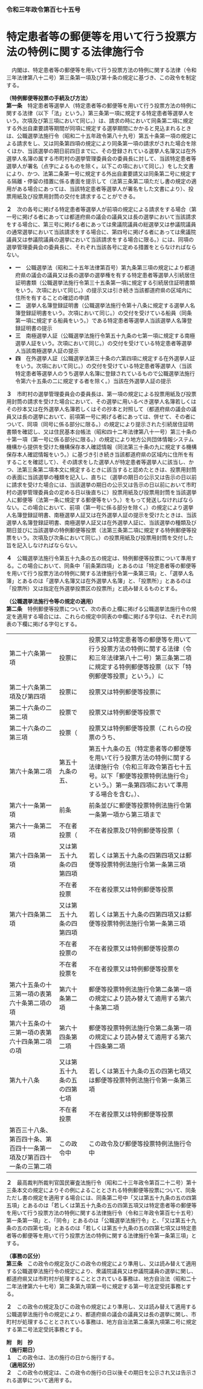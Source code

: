 ### 令和三年政令第百七十五号  
# 特定患者等の郵便等を用いて行う投票方法の特例に関する法律施行令  
　内閣は、特定患者等の郵便等を用いて行う投票方法の特例に関する法律（令和三年法律第八十二号）第三条第一項及び第十条の規定に基づき、この政令を制定する。  
  
**（特例郵便等投票の手続及び方法）**  
**第一条**　特定患者等選挙人（特定患者等の郵便等を用いて行う投票方法の特例に関する法律（以下「法」という。）第三条第一項に規定する特定患者等選挙人をいう。次項及び第三項において同じ。）は、請求の時において同条第二項に規定する外出自粛要請等期間が同項に規定する選挙期間にかかると見込まれるときは、公職選挙法施行令（昭和二十五年政令第八十九号）第五十条第一項の規定による請求をし、又は同条第四項の規定により同条第一項の請求がされた場合を除くほか、当該選挙の期日前四日までに、その登録されている選挙人名簿又は在外選挙人名簿の属する市町村の選挙管理委員会の委員長に対して、当該特定患者等選挙人が署名（点字によるものを除く。以下この項において同じ。）をした文書により、かつ、法第二条第一号に規定する外出自粛要請又は同条第二号に規定する隔離・停留の措置に係る書面を提示して（法第三条第二項ただし書の規定の適用がある場合にあっては、当該特定患者等選挙人が署名をした文書により）、投票用紙及び投票用封筒の交付を請求することができる。  
  
**２**　次の各号に掲げる特定患者等選挙人が前項の規定による請求をする場合（第一号に掲げる者にあっては都道府県の議会の議員又は長の選挙において当該請求をする場合に、第三号に掲げる者にあっては衆議院議員の総選挙又は参議院議員の通常選挙において当該請求をする場合に、第四号に掲げる者にあっては衆議院議員又は参議院議員の選挙において当該請求をする場合に限る。）には、同項の選挙管理委員会の委員長に、それぞれ当該各号に定める措置をとらなければならない。  
* **一**　公職選挙法（昭和二十五年法律第百号）第九条第三項の規定により都道府県の議会の議員又は長の選挙の選挙権を有する特定患者等選挙人引続居住証明書類（公職選挙法施行令第三十五条第一項に規定する引続居住証明書類をいう。次項において同じ。）の提示又は引き続き当該都道府県の区域内に住所を有することの確認の申請  
* **二**　選挙人名簿登録証明書（公職選挙法施行令第十八条に規定する選挙人名簿登録証明書をいう。次項において同じ。）の交付を受けている船員（同条第一項に規定する船員をいう。）である特定患者等選挙人当該選挙人名簿登録証明書の提示  
* **三**　南極選挙人証（公職選挙法施行令第五十九条の七第一項に規定する南極選挙人証をいう。次項において同じ。）の交付を受けている特定患者等選挙人当該南極選挙人証の提示  
* **四**　在外選挙人証（公職選挙法第三十条の六第四項に規定する在外選挙人証をいう。次項において同じ。）の交付を受けている特定患者等選挙人（当該特定患者等選挙人のうち選挙人名簿に登録されているもので公職選挙法施行令第六十五条の二に規定する者を除く。）当該在外選挙人証の提示  
  
**３**　市町村の選挙管理委員会の委員長は、第一項の規定による投票用紙及び投票用封筒の請求を受けた場合において、その選挙に用いるべき選挙人名簿若しくはその抄本又は在外選挙人名簿若しくはその抄本と対照して（都道府県の議会の議員又は長の選挙において、前項第一号に掲げる者にあっては、併せて、その者について、同項（同号に係る部分に限る。）の規定により提示された引続居住証明書類を確認し、又は住民基本台帳法（昭和四十二年法律第八十一号）第三十条の十第一項（第一号に係る部分に限る。）の規定により地方公共団体情報システム機構から提供を受けた機構保存本人確認情報（同法第三十条の九に規定する機構保存本人確認情報をいう。）に基づき引き続き当該都道府県の区域内に住所を有することを確認して）、その請求をした選挙人が特定患者等選挙人に該当し、かつ、法第三条第二項本文に規定するときに該当すると認めたときは、投票用封筒の表面に当該選挙の種類を記入し、直ちに（選挙の期日の公示又は告示の日以前に請求を受けた場合には、当該選挙の期日の公示又は告示の日以前において市町村の選挙管理委員会の定める日以後直ちに）投票用紙及び投票用封筒を当該選挙人に郵便等（法第一条に規定する郵便等をいう。）をもって発送しなければならない。この場合において、前項（第一号に係る部分を除く。）の規定により選挙人名簿登録証明書、南極選挙人証又は在外選挙人証の提示を受けたときは、当該選挙人名簿登録証明書、南極選挙人証又は在外選挙人証に、当該選挙の種類及び期日並びに当該選挙の特例郵便等投票（法第三条第二項に規定する特例郵便等投票をいう。次項及び次条において同じ。）の投票用紙及び投票用封筒を交付した旨を記入しなければならない。  
  
**４**　公職選挙法施行令第五十九条の五の規定は、特例郵便等投票について準用する。この場合において、同条中「前条第四項」とあるのは「特定患者等の郵便等を用いて行う投票方法の特例に関する法律施行令第一条第三項」と、「選挙人名簿」とあるのは「選挙人名簿又は在外選挙人名簿」と、「投票所）」とあるのは「投票所）又は指定在外選挙投票区の投票所」と読み替えるものとする。  
  
**（公職選挙法施行令等の規定の適用）**  
**第二条**　特例郵便等投票について、次の表の上欄に掲げる公職選挙法施行令の規定を適用する場合には、これらの規定中同表の中欄に掲げる字句は、それぞれ同表の下欄に掲げる字句とする。  

||||  
| --- | --- | --- |  
|第二十六条第一項|投票に|投票又は特定患者等の郵便等を用いて行う投票方法の特例に関する法律（令和三年法律第八十二号）第三条第二項に規定する特例郵便等投票（以下「特例郵便等投票」という。）に|  
|第二十六条第二項及び第四項|投票に|投票又は特例郵便等投票に|  
|第二十六条の二第二項|投票で|投票又は特例郵便等投票で|  
|第二十六条の二第三項|投票（|投票又は特例郵便等投票（これらの投票のうち、|  
|第六十条第二項|第五十九条の五、|第五十九条の五（特定患者等の郵便等を用いて行う投票方法の特例に関する法律施行令（令和三年政令第百七十五号。以下「郵便等投票特例法施行令」という。）第一条第四項において準用する場合を含む。）、|  
|第六十一条第一項|前条|前条並びに郵便等投票特例法施行令第一条第一項から第三項まで|  
|第六十一条第二項|不在者投票（|不在者投票及び特例郵便等投票（|  
|第六十四条第一項|又は第五十九条の四第四項|若しくは第五十九条の四第四項又は郵便等投票特例法施行令第一条第三項|  
||不在者投票|不在者投票又は特例郵便等投票|  
|第六十四条第二項|又は第五十九条の四第四項|若しくは第五十九条の四第四項又は郵便等投票特例法施行令第一条第三項|  
||不在者投票の|不在者投票又は特例郵便等投票の|  
||不在者投票を|不在者投票又は特例郵便等投票を|  
|第六十五条の十三第一項の表第六十条第二項の項|第六十条第二項|郵便等投票特例法施行令第二条第一項の規定により読み替えて適用する第六十条第二項|  
|第六十五条の十三第一項の表第六十四条第二項の項|第六十四条第二項|郵便等投票特例法施行令第二条第一項の規定により読み替えて適用する第六十四条第二項|  
|第九十八条|又は第五十九条の五の四第七項|若しくは第五十九条の五の四第七項又は郵便等投票特例法施行令第一条第三項|  
||不在者投票|不在者投票又は特例郵便等投票|  
|第百三十八条、第百四十条、第百四十一条第一項及び第百四十一条の三第二項|この政令中|この政令及び郵便等投票特例法施行令中|  
  
  
**２**　最高裁判所裁判官国民審査法施行令（昭和二十三年政令第百二十二号）第十三条本文の規定によりその例によることとされる特例郵便等投票について、同条ただし書の規定を適用する場合には、同条第二号中「又は第五十九条の五の四第五項」とあるのは「若しくは第五十九条の五の四第五項又は特定患者等の郵便等を用いて行う投票方法の特例に関する法律施行令（令和三年政令第百七十五号）第一条第一項」と、「同令」とあるのは「公職選挙法施行令」と、「又は第五十九条の五の四第七項」とあるのは「若しくは第五十九条の五の四第七項又は特定患者等の郵便等を用いて行う投票方法の特例に関する法律施行令第一条第三項」とする。  
  
**（事務の区分）**  
**第三条**　この政令の規定及びこの政令の規定により準用し、又は読み替えて適用する公職選挙法施行令の規定により、衆議院議員又は参議院議員の選挙に関し、都道府県又は市町村が処理することとされている事務は、地方自治法（昭和二十二年法律第六十七号）第二条第九項第一号に規定する第一号法定受託事務とする。  
  
**２**　この政令の規定及びこの政令の規定により準用し、又は読み替えて適用する公職選挙法施行令の規定により、都道府県の議会の議員又は長の選挙に関し、市町村が処理することとされている事務は、地方自治法第二条第九項第二号に規定する第二号法定受託事務とする。  
  
**附　則　抄**  
**（施行期日）**  
**１**　この政令は、法の施行の日から施行する。  
**（適用区分）**  
**２**　この政令の規定は、この政令の施行の日以後その期日を公示され又は告示される選挙について適用する。  
  
